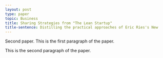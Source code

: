```yaml
---
layout: post
type: paper
topic: Business
title: Sharing Strategies from "The Lean Startup"
title-sentence: Distilling the practical approaches of Eric Ries's New York Times Bestseller
---
```

Second paper. This is the first paragraph of the paper.

This is the second paragraph of the paper.